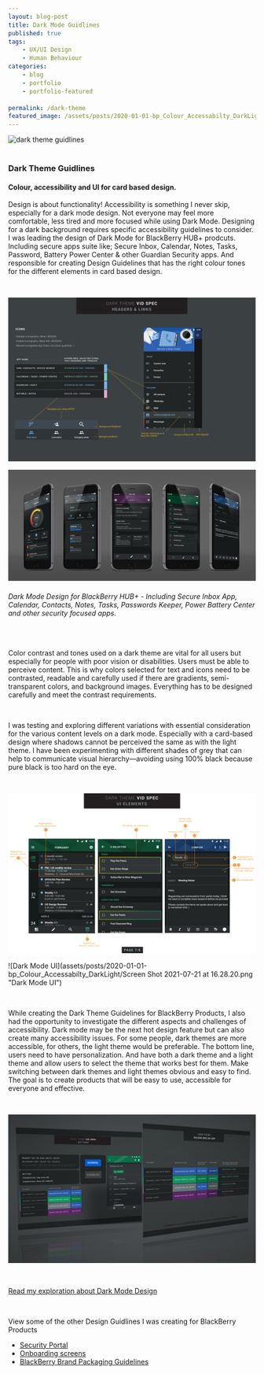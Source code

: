 ```yaml
---
layout: blog-post
title: Dark Mode Guidlines
published: true
tags: 
    - UX/UI Design
    - Human Behaviour
categories:
    - blog
    - portfolio
    - portfolio-featured
    
permalink: /dark-theme
featured_image: /assets/posts/2020-01-01-bp_Colour_Accessabilty_DarkLight/fp_ph_darktheme1.jpg
---
```


![dark theme guidlines](/assets/posts/2020-01-01-bp_Colour_Accessabilty_DarkLight/AdobeStock_darkTheme_mocks.png "dark theme guidlines")
<br>
<br> 

### Dark Theme Guidlines 
#### Colour, accessibility and UI for card based design.

Design is about functionality! Accessibility is something I never skip, especially for a dark mode design. Not everyone may feel more comfortable, less tired and more focused while using Dark Mode. Designing for a dark background requires specific accessibility guidelines to consider. 
I was leading the design of Dark Mode for BlackBerry HUB+ prodcuts. Including secure apps suite like; Secure Inbox, Calendar, Notes, Tasks, Password, Battery Power Center & other Guardian Security apps. 
And responsible for creating Design Guidelines that has the right colour tones for the different elements in card based design. 

<br>


![Dark Mode Code](assets/posts/2020-01-01-bp_Colour_Accessabilty_DarkLight/empty_Dark_VID_spec_Page_7.png "Dark Mode Code")

![Dark Mode UI](assets/posts/2020-01-01-bp_Colour_Accessabilty_DarkLight/allapss_darkmode_mock.png "Dark Mode UI")
###### Dark Mode Design for BlackBerry HUB+ - Including Secure Inbox App, Calendar, Contacts, Notes, Tasks, Passwords Keeper, Power Battery Center and other security focused apps.  





<br>

Color contrast and tones used on a dark theme are vital for all users but especially for people with poor vision or disabilities. Users must be able to perceive content. This is why colors selected for text and icons need to be contrasted, readable and carefully used if there are gradients, semi-transparent colors, and background images. Everything has to be designed carefully and meet the contrast requirements. 


<br>


I was testing and exploring different variations with essential consideration for the various content levels on a dark mode. Especially with a card-based design where shadows cannot be perceived the same as with the light theme. I have been experimenting with different shades of grey that can help to communicate visual hierarchy—avoiding using 100% black because pure black is too hard on the eye.


<br>

![Dark Mode UI](assets/posts/2020-01-01-bp_Colour_Accessabilty_DarkLight/dark_vid_spec_v2_2_20190416-8.jpg "Dark Mode UI")

![Dark Mode UI](assets/posts/2020-01-01-bp_Colour_Accessabilty_DarkLight/Screen Shot 2021-07-21 at 16.28.20.png "Dark Mode UI")


<br>

While creating the Dark Theme Guidelines for BlackBerry Products, I also had the opportunity to investigate the different aspects and challenges of accessibility. Dark mode may be the next hot design feature but can also create many accessibility issues. For some people, dark themes are more accessible, for others, the light theme would be preferable. The bottom line, users need to have personalization. And have both a dark theme and a light theme and allow users to select the theme that works best for them. Make switching between dark themes and light themes obvious and easy to find. The goal is to create products that will be easy to use, accessible for everyone and effective. 

<br>


![Dark Mode Code](assets/posts/2020-01-01-bp_Colour_Accessabilty_DarkLight/DArkThemMockup.jpg "Dark Mode Code")



<br>



[Read my exploration about Dark Mode Design](https://curlydesigner.com/colour-accessibility) 


<br>


View some of the other Design Guidlines I was creating for BlackBerry Products


- [Security Portal](/design-guidelines)
- [Onboarding screens](/empty-data)
- [BlackBerry Brand Packaging Guidelines](/bb-brand) 
